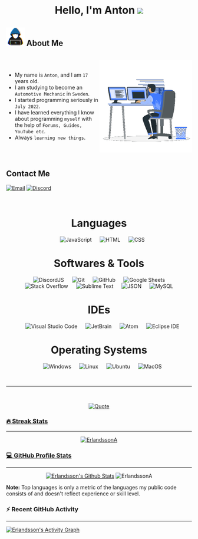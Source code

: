 <h1 align="center">Hello, I'm Anton <img src="https://media.giphy.com/media/hvRJCLFzcasrR4ia7z/giphy.gif" width="35px"></h1>

## <picture><img src="https://github.com/ErlandssonA/ErlandssonA/blob/master/Images/about_me.gif?raw=true" width="50px"></picture> About Me

<br>

<picture>
  <img align="right" src="https://github.com/ErlandssonA/ErlandssonA/blob/master/Images/right_side.gif?raw=true" width="250px">
</picture>

<br>

- My name is `Anton`, and I am `17` years old.
- I am studying to become an `Automotive Mechanic` in `Sweden`.
- I started programming seriously in `July 2022`.
- I have learned everything I know about programming `myself` with the help of `Forums, Guides, YouTube etc`.
- Always `learning new things`.

<br>
<br>

<h2>Contact Me</h2>

<p align="left">
	<a href="mailto:antonpang05@gmail.com"><img src="https://img.shields.io/badge/Email-%23EA4335.svg?style=for-the-badge&logo=gmail&logoColor=white&color=red" alt="Email"/></a>
	<a href="https://discordapp.com/users/269573362127339520/"><img src="https://img.shields.io/badge/Discord-%23EA4335.svg?style=for-the-badge&logo=discord&logoColor=white&color=blue" alt="Discord"/></a>
</p>

<br>

<h1 align="center">Languages</h1>

<p align="center">
  &emsp; 
  <img alt="JavaScript" src="https://img.shields.io/badge/JavaScript%20-%232370ED.svg?style=for-the-badge&logo=javascript&logoColor=black&color=F7DF1E">
  &emsp;
   <img alt="HTML" src="https://img.shields.io/badge/HTML%20-%2314354C.svg?style=for-the-badge&logo=HTML5&logoColor=white&color=E34F26">
  &emsp;
   <img alt="CSS" src="https://img.shields.io/badge/CSS%20-%2314354C.svg?style=for-the-badge&logo=CSS3&logoColor=white&color=1572B6">
</p>

<h1 align="center">Softwares & Tools</h1>

<p align="center">
  &emsp;
    <img alt="DiscordJS" src="https://img.shields.io/badge/Discord.JS%20-%23F05033.svg?style=for-the-badge&logo=discord&logoColor=white&color=5865F2">
  &emsp;
    <img alt="Git" src="https://img.shields.io/badge/Git%20-%23F05033.svg?style=for-the-badge&logo=git&logoColor=white&color=F05032">
  &emsp;
    <img alt="GitHub" src="https://img.shields.io/badge/github-%23181717.svg?style=for-the-badge&logo=github&logoColor=white&color=181717">
  &emsp;
    <img alt="Google Sheets" src="https://img.shields.io/badge/Google%20Sheets%20-%2334A853.svg?style=for-the-badge&logo=google%20sheets&logoColor=white&color=34A853">
  &emsp;
    <img alt="Stack Overflow" src="https://img.shields.io/badge/-Stack%20Overflow-FE7A16?style=for-the-badge&logo=stack-overflow&logoColor=white&color=F58025">
  &emsp;
    <img alt="Sublime Text" src="https://img.shields.io/badge/Sublime%20Text-FE7A16?style=for-the-badge&logo=sublime-text&logoColor=white&color=FF9800">
  &emsp;
    <img alt="JSON" src="https://img.shields.io/badge/json-%23000000.svg?style=for-the-badge&logo=json&logoColor=white&color=000000">
  &emsp;
    <img alt="MySQL" src="https://img.shields.io/badge/mysql-%234479A1.svg?&style=for-the-badge&logo=mysql&logoColor=white&color=4479A1"/>
</p>

<h1 align="center">IDEs</h1>

<p align="center">
  &emsp;
    <img alt="Visual Studio Code" src="https://img.shields.io/badge/Visual%20Studio%20Code-0078d7.svg?style=for-the-badge&logo=visual-studio-code&logoColor=white&color=007ACC">
  &emsp;
    <img alt="JetBrain" src="https://img.shields.io/badge/jetbrains-%23000000.svg?style=for-the-badge&logo=jetbrains&logoColor=white&color=000000" />
  &emsp;
    <img alt="Atom" src="https://img.shields.io/badge/atom-%2366595C.svg?&style=for-the-badge&logo=atom&logoColor=white&color=66595C" />
  &emsp;
    <img alt="Eclipse IDE" src="https://img.shields.io/badge/eclipse%20ide-%232C2255.svg?&style=for-the-badge&logo=eclipse%20ide&logoColor=white&color=2C2255" />
</p>

<h1 align="center">Operating Systems</h1>

<p align="center">
  &emsp;
    <img alt="Windows" src="https://img.shields.io/badge/Windows-0078D6?style=for-the-badge&logo=windows&logoColor=white&color=0078D6">
  &emsp;
    <img alt="Linux" src="https://img.shields.io/badge/Linux-FCC624?style=for-the-badge&logo=linux&logoColor=black&color=FCC624">
  &emsp;
    <img alt="Ubuntu" src="https://img.shields.io/badge/Ubuntu-E95420?style=for-the-badge&logo=ubuntu&logoColor=white&color=E95420">
  &emsp;
    <img alt="MacOS" src="https://img.shields.io/badge/MacOS-%2335BF5C.svg?&style=for-the-badge&logo=apple&logoColor=white&color=000000" />
</p>

<br>

---

<br>

<p align = "center">
	<a href="https://github.com/piyushsuthar/github-readme-quotes"> <img alt = "Quote" src="https://quotes-github-readme.vercel.app/api?type=vertical&theme=tokyonight">
</p>

<h3>🔥 Streak Stats</h3>

---

<p align="center"><img src="https://github-readme-streak-stats.herokuapp.com/?user=ErlandssonA&theme=tokyonight_duo" alt="ErlandssonA" /></p>

<h3>💻 GitHub Profile Stats</h3>

---

<p align="center">
    <a href="https://github.com/anuraghazra/github-readme-stats">
	    <img alt="Erlandsson's Github Stats" src="https://github-readme-stats.vercel.app/api?username=ErlandssonA&show_icons=true&count_private=true&locale=en&theme=tokyonight&layout=compact" height="230px"/></a>
	  <img src="https://github-readme-stats.vercel.app/api/top-langs?username=ErlandssonA&langs_count=7&show_icons=true&locale=en&theme=tokyonight" alt="ErlandssonA" height="230px"/>
<br/>

<b>Note:</b> Top languages is only a metric of the languages my public code consists of and doesn't reflect experience or skill level.

  </p>

<h3>⚡ Recent GitHub Activity</h3>

---

<a href="https://github.com/ErlandssonA"><img alt="Erlandsson's Activity Graph" src="https://github-readme-activity-graph.cyclic.app/graph?username=ErlandssonA&custom_title=Erlandsson's%20Contribution%20Graph&theme=tokyo-night&area=true" /></a>

<br>
